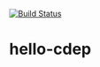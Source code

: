 
[![Build Status]([https://ci.appveyor.com/api/projects/status/github/jomof/hello-cdep])](https://travis-ci.org/jomof/cdep)
# hello-cdep

